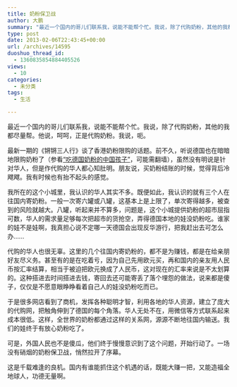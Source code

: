 ```yaml
---
title: 奶粉保卫战
author: 大鹏
summary: "最近一个国内的哥儿们联系我，说能不能帮个忙。我说，除了代购奶粉，其他的我都尽量帮。他说，呵呵，正是代购奶粉。我说，呃。"
type: post
date: 2013-02-06T22:43:45+00:00
url: /archives/14595
duoshuo_thread_id:
  - 1360835854884405526
views:
  - 10
categories:
  - 未分类
tags:
  - 生活

---
```

最近一个国内的哥儿们联系我，说能不能帮个忙。我说，除了代购奶粉，其他的我都尽量帮。他说，呵呵，正是代购奶粉。我说，呃。

最新一期的《锵锵三人行》谈了香港奶粉限购的话题。前不久，听说德国也在暗暗地限购奶粉了（参看[“吃德国奶粉的中国孩子”][1]，可能需翻墙），虽然没有明说是针对华人，但是作代购的华人都心知肚明。朋友说，买奶粉结账的时候，觉得背后冷飕飕。我有时候也有抬不起头的感觉。

我所在的这个小城里，我认识的华人其实不多。既便如此，我认识的就有三个人在往国内寄奶粉。一般一次寄六罐或八罐，这基本上是上限了，单次寄得越多，被查到的风险就越大。八罐，听起来并不算多，问题是，这个小城提供奶粉的超市屈指可数，华人的需求量足够每次把超市的货抢空，弄得德国本地的娃没奶粉吃。谁家的娃不是娃啊，我真担心说不定哪一天德国会出现反华游行，把我赶出去可怎么办……

代购的华人也很无辜。这里的几个往国内寄奶粉的，都不是为赚钱，都是在给亲朋好友尽义务。甚至有的是在吃着亏，因为自己先用欧元买，再和国内的亲友用人民币按汇率结算，相当于被迫把欧元换成了人民币，这对现在的汇率来说是不太划算的。这种搭进去时间搭进去钱，寄回去还可能寄丢了落个埋怨的做法，说来都是傻子，仅仅是不愿意眼睁睁看着自己人的娃没奶粉吃而已。

于是很多网店看到了商机，发挥各种聪明才智，利用各地的华人资源，建立了庞大的代购网，把触角伸到了德国的每个角落。华人无处不在，用微信等方式联系起来成本很低。这样，全世界的奶粉都通过这样的关系网，源源不断地往国内输送。我们的娃终于有放心奶粉吃了。

可是，外国人民也不是傻瓜，他们终于慢慢意识到了这个问题，开始行动了。一场没有硝烟的奶粉保卫战，悄然拉开了序幕。

这是千载难逢的良机。国内有谁能抓住这个机遇的话，既能大赚一把，又能造福全地球人，功德无量啊。

&nbsp;

 [1]: http://dw.de/p/17Lo8
